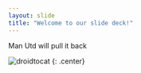 ```yaml
---
layout: slide
title: "Welcome to our slide deck!"
---
```


Man Utd will pull it back

![droidtocat](https://octodex.github.com/images/droidtocat.png)
{: .center}
